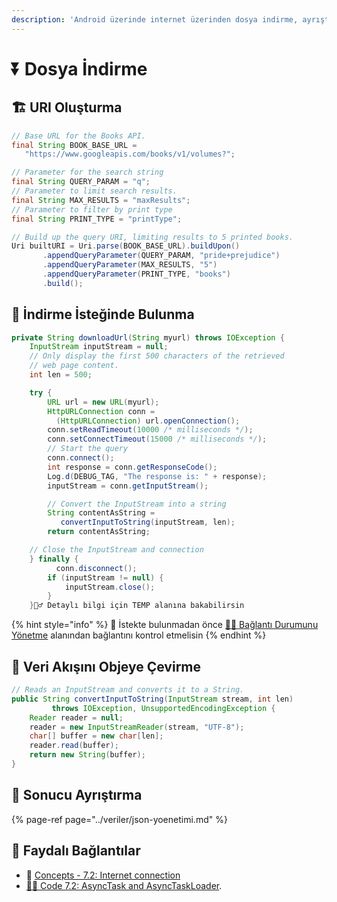 ```yaml
---
description: 'Android üzerinde internet üzerinden dosya indirme, ayrıştırma ve kullanma'
---
```


# ⏬ Dosya İndirme

## 🏗️ URI Oluşturma

```java
// Base URL for the Books API.
final String BOOK_BASE_URL =
   "https://www.googleapis.com/books/v1/volumes?";

// Parameter for the search string
final String QUERY_PARAM = "q"; 
// Parameter to limit search results.
final String MAX_RESULTS = "maxResults"; 
// Parameter to filter by print type
final String PRINT_TYPE = "printType"; 

// Build up the query URI, limiting results to 5 printed books.
Uri builtURI = Uri.parse(BOOK_BASE_URL).buildUpon()
       .appendQueryParameter(QUERY_PARAM, "pride+prejudice")
       .appendQueryParameter(MAX_RESULTS, "5")
       .appendQueryParameter(PRINT_TYPE, "books")
       .build();
```

## 💌 İndirme İsteğinde Bulunma

```java
private String downloadUrl(String myurl) throws IOException {
    InputStream inputStream = null;
    // Only display the first 500 characters of the retrieved
    // web page content.
    int len = 500;

    try {
        URL url = new URL(myurl);
        HttpURLConnection conn = 
          (HttpURLConnection) url.openConnection();
        conn.setReadTimeout(10000 /* milliseconds */);
        conn.setConnectTimeout(15000 /* milliseconds */);
        // Start the query
        conn.connect();
        int response = conn.getResponseCode();
        Log.d(DEBUG_TAG, "The response is: " + response);
        inputStream = conn.getInputStream();

        // Convert the InputStream into a string
        String contentAsString = 
           convertInputToString(inputStream, len);
        return contentAsString;

    // Close the InputStream and connection
    } finally {
          conn.disconnect();
        if (inputStream != null) {
            inputStream.close();
        }
    }‍🧙‍♂ Detaylı bilgi için TEMP alanına bakabilirsin
```

{% hint style="info" %}
📢 İstekte bulunmadan önce [👨‍💼 Bağlantı Durumunu Yönetme](internete-baglanma.md#baglanti-durumunu-yoenetme) alanından bağlantını kontrol etmelisin
{% endhint %}

## 🔄 Veri Akışını Objeye Çevirme

```java
// Reads an InputStream and converts it to a String.
public String convertInputToString(InputStream stream, int len) 
         throws IOException, UnsupportedEncodingException {
    Reader reader = null;
    reader = new InputStreamReader(stream, "UTF-8");
    char[] buffer = new char[len];
    reader.read(buffer);
    return new String(buffer);
}
```

## 🧐 Sonucu Ayrıştırma

{% page-ref page="../veriler/json-yoenetimi.md" %}

## 🔗 Faydalı Bağlantılar

* 📖 [Concepts - 7.2: Internet connection](https://google-developer-training.github.io/android-developer-fundamentals-course-concepts-v2/unit-3-working-in-the-background/lesson-7-background-tasks/7-2-c-internet-connection/7-2-c-internet-connection.html#parse_results)
* [👨‍💻 Code 7.2: AsyncTask and AsyncTaskLoader](https://codelabs.developers.google.com/codelabs/android-training-asynctask-asynctaskloader).

